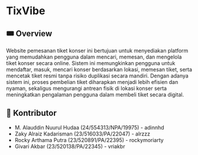 # TixVibe

## 🎟️ Overview 
Website pemesanan tiket konser ini bertujuan untuk menyediakan platform yang memudahkan pengguna dalam mencari, memesan, dan mengelola tiket konser secara online. Sistem ini memungkinkan pengguna untuk mendaftar, masuk, mencari konser berdasarkan lokasi, memesan tiket, serta mencetak tiket resmi tanpa risiko duplikasi secara mandiri. Dengan adanya sistem ini, proses pembelian tiket diharapkan menjadi lebih efisien dan nyaman, sekaligus mengurangi antrean fisik di lokasi konser serta meningkatkan pengalaman pengguna dalam membeli tiket secara digital.

## 👥 Kontributor 
- M. Alauddin Nuurul Hudaa (24/554313/NPA/19975) - adinnhd
- Zaky Alraiz Kadarisman (23/516033/PA/22047) - alrzzz
- Rocky Arthama Putra (23/520891/PA/22395) - rockymoriarty
- Givari Akbar (23/520138/PA/22345) - vriakbr


